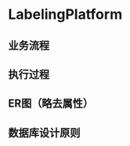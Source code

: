 # LabelingPlatform 

## 业务流程
[](imgs/process.png)

## 执行过程
[](imgs/dataflow.png)

## ER图（略去属性）
[](imgs/er.png)

## 数据库设计原则

